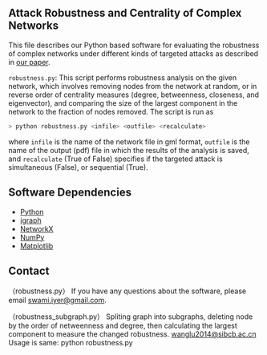 ## Attack Robustness and Centrality of Complex Networks

This file describes our Python based software for evaluating the robustness 
of complex networks under different kinds of targeted attacks as described 
in [our paper](http://dx.doi.org/10.1371/journal.pone.0059613).

`robustness.py`: This script performs robustness analysis on the given 
network, which involves removing nodes from the network at random, or in 
reverse order of centrality measures (degree, betweenness, closeness, and 
eigenvector), and comparing the size of the largest component in the 
network to the fraction of nodes removed. The script is run as 

```bash
> python robustness.py <infile> <outfile> <recalculate>
```

where `infile` is the name of the network file in gml format, `outfile` is the 
name of the output (pdf) file in which the results of the analysis is 
saved, and `recalculate` (True of False) specifies if the targeted attack is 
simultaneous (False), or sequential (True).

## Software Dependencies

* [Python](https://www.python.org/)
* [igraph](http://igraph.org/)
* [NetworkX](https://networkx.github.io/)
* [NumPy](http://www.numpy.org/)
* [Matplotlib](http://matplotlib.org/)

## Contact
（robustness.py）
If you have any questions about the software, please email 
swami.iyer@gmail.com.

（robustness_subgraph.py）
Spliting graph into subgraphs, deleting node by the order of netweenness and degree, then calculating the largest component to measure the changed robustness. 
wanglu2014@sibcb.ac.cn
Usage is same: python robustness.py <infile> <outfile> <recalculate>

